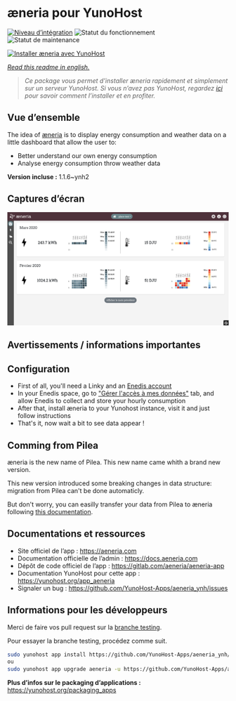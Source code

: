 <!--
N.B.: This README was automatically generated by https://github.com/YunoHost/apps/tree/master/tools/README-generator
It shall NOT be edited by hand.
-->

# æneria pour YunoHost

[![Niveau d’intégration](https://dash.yunohost.org/integration/aeneria.svg)](https://dash.yunohost.org/appci/app/aeneria) ![Statut du fonctionnement](https://ci-apps.yunohost.org/ci/badges/aeneria.status.svg) ![Statut de maintenance](https://ci-apps.yunohost.org/ci/badges/aeneria.maintain.svg)

[![Installer æneria avec YunoHost](https://install-app.yunohost.org/install-with-yunohost.svg)](https://install-app.yunohost.org/?app=aeneria)

*[Read this readme in english.](./README.md)*

> *Ce package vous permet d’installer æneria rapidement et simplement sur un serveur YunoHost.
Si vous n’avez pas YunoHost, regardez [ici](https://yunohost.org/#/install) pour savoir comment l’installer et en profiter.*

## Vue d’ensemble

The idea of [æneria](https://aeneria.com) is to display energy consumption and weather data on a little dashboard that allow the user to:

 * Better understand our own energy consumption
 * Analyse energy consumption throw weather data


**Version incluse :** 1.1.6~ynh2

## Captures d’écran

![Capture d’écran de æneria](./doc/screenshots/screenshot1.png)

## Avertissements / informations importantes

## Configuration

* First of all, you'll need a Linky and an [Enedis account](https://mon-compte-client.enedis.fr/)
* In your Enedis space, go to ["Gérer l'accès à mes données"](https://mon-compte-particulier.enedis.fr/donnees/) tab, and allow Enedis to collect and store your hourly consumption
* After that, install æneria to your Yunohost instance, visit it and just follow instructions
* That's it, now wait a bit to see data appear !

## Comming from Pilea

æneria is the new name of Pilea. This new name came whith a brand new version.

This new version introduced some breaking changes in data structure: migration from Pilea can't be done automaticly.

But don't worry, you can easilly transfer your data from Pilea to æneria following [this documentation](https://docs.aeneria.com/fr/latest/administrateur/pilea_migration.html).

## Documentations et ressources

* Site officiel de l’app : <https://aeneria.com>
* Documentation officielle de l’admin : <https://docs.aeneria.com>
* Dépôt de code officiel de l’app : <https://gitlab.com/aeneria/aeneria-app>
* Documentation YunoHost pour cette app : <https://yunohost.org/app_aeneria>
* Signaler un bug : <https://github.com/YunoHost-Apps/aeneria_ynh/issues>

## Informations pour les développeurs

Merci de faire vos pull request sur la [branche testing](https://github.com/YunoHost-Apps/aeneria_ynh/tree/testing).

Pour essayer la branche testing, procédez comme suit.

``` bash
sudo yunohost app install https://github.com/YunoHost-Apps/aeneria_ynh/tree/testing --debug
ou
sudo yunohost app upgrade aeneria -u https://github.com/YunoHost-Apps/aeneria_ynh/tree/testing --debug
```

**Plus d’infos sur le packaging d’applications :** <https://yunohost.org/packaging_apps>